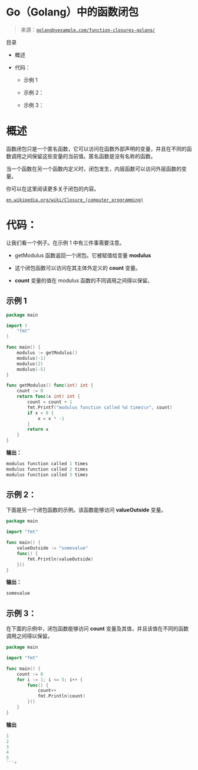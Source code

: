 <!--yml

分类：未分类

date: 2024-10-13 06:10:53

-->

# Go（Golang）中的函数闭包

> 来源：[`golangbyexample.com/function-closures-golang/`](https://golangbyexample.com/function-closures-golang/)

目录

+   概述

+   代码：

    +   示例 1

    +   示例 2：

    +   示例 3：

# **概述**

函数闭包只是一个匿名函数，它可以访问在函数外部声明的变量，并且在不同的函数调用之间保留这些变量的当前值。匿名函数是没有名称的函数。

当一个函数在另一个函数内定义时，闭包发生，内层函数可以访问外层函数的变量。

你可以在这里阅读更多关于闭包的内容。

[`en.wikipedia.org/wiki/Closure_(computer_programming)`](https://en.wikipedia.org/wiki/Closure_(computer_programming))

# **代码：**

让我们看一个例子。在示例 1 中有三件事需要注意。

+   getModulus 函数返回一个闭包。它被赋值给变量 **modulus**

+   这个闭包函数可以访问在其主体外定义的 **count** 变量。

+   **count** 变量的值在 modulus 函数的不同调用之间得以保留。

## **示例 1**

```go
package main

import (
    "fmt"
)

func main() {
    modulus := getModulus()
    modulus(-1)
    modulus(2)
    modulus(-5)
}

func getModulus() func(int) int {
    count := 0
    return func(x int) int {
        count = count + 1
        fmt.Printf("modulus function called %d times\n", count)
        if x < 0 {
            x = x * -1
        }
        return x
    }
}
```

**输出：**

```go
modulus function called 1 times
modulus function called 2 times
modulus function called 3 times
```

## **示例 2：**

下面是另一个闭包函数的示例。该函数能够访问 **valueOutside** 变量。

```go
package main

import "fmt"

func main() {
    valueOutside := "somevalue"
    func() {
        fmt.Println(valueOutside)
    }()
}
```

**输出：**

```go
somevalue
```

## **示例 3：**

在下面的示例中，闭包函数能够访问 **count** 变量及其值，并且该值在不同的函数调用之间得以保留。

```go
package main

import "fmt"

func main() {
    count := 0
    for i := 1; i <= 5; i++ {
        func() {
            count++
            fmt.Println(count)
        }()
    }
}
```

**输出**

```go
1
2
3
4
5
```*
